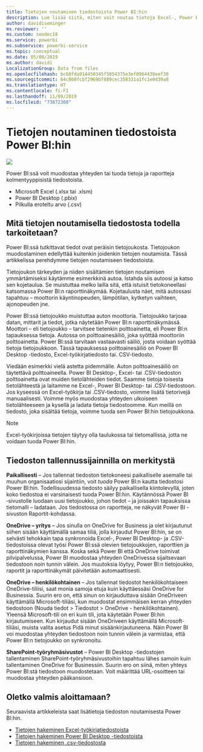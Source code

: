 ```yaml
---
title: Tietojen noutaminen tiedostoista Power BI:hin
description: Lue lisää siitä, miten voit noutaa tietoja Excel-, Power BI Desktop- ja CSV-tiedostoista Power BI:hin
author: davidiseminger
ms.reviewer: ''
ms.custom: seodec18
ms.service: powerbi
ms.subservice: powerbi-service
ms.topic: conceptual
ms.date: 05/08/2019
ms.author: davidi
LocalizationGroup: Data from files
ms.openlocfilehash: bc68fda914450345f5854375e3ef0964438eef30
ms.sourcegitcommit: 64c860fcbf2969bf089cec358331a1fc1e0d39a8
ms.translationtype: HT
ms.contentlocale: fi-FI
ms.lasthandoff: 11/09/2019
ms.locfileid: "73872308"
---
```

# <a name="get-data-from-files-for-power-bi"></a>Tietojen noutaminen tiedostoista Power BI:hin
![](media/service-get-data-from-files/file_icons.png)

Power BI:ssä voit muodostaa yhteyden tai tuoda tietoja ja raportteja kolmentyyppisistä tiedostoista.

* Microsoft Excel (.xlsx tai .xlsm)
* Power BI Desktop (.pbix)
* Pilkulla eroteltu arvo (.csv)

## <a name="what-does-get-data-from-a-file-really-mean"></a>Mitä tietojen noutamisella tiedostosta todella tarkoitetaan?
Power BI:ssä tutkittavat tiedot ovat peräisin tietojoukosta. Tietojoukon muodostaminen edellyttää kuitenkin joidenkin tietojen noutamista. Tässä artikkelissa perehdymme tietojen noutamiseen tiedostoista.

Tietojoukon tärkeyden ja niiden sisältämien tietojen noutamisen ymmärtämiseksi käytämme esimerkkinä autoa. Istahda siis autoosi ja katso sen kojetaulua. Se muistuttaa melko lailla sitä, että istuisit tietokoneellasi katsomassa Power BI:n raporttinäkymää. Kojetaulusta näet, mitä autossasi tapahtuu – moottorin käyntinopeuden, lämpötilan, kytketyn vaihteen, ajonopeuden jne.

Power BI:ssä tietojoukko muistuttaa auton moottoria. Tietojoukko tarjoaa datan, mittarit ja tiedot, jotka näytetään Power BI:n raporttinäkymässä. Moottori – eli tietojoukko – tarvitsee tietenkin polttoainetta, eli Power BI:n tapauksessa tietoja. Autossa on polttoainesäiliö, joka syöttää moottoriin polttoainetta. Power BI:ssä tarvitaan vastaavasti säiliö, josta voidaan syöttää tietoja tietojoukkoon. Tässä tapauksessa polttoainesäiliö on Power BI Desktop -tiedosto, Excel-työkirjatiedosto tai. CSV-tiedosto.

Viedään esimerkki vielä astetta pidemmälle. Auton polttoainesäiliö on täytettävä polttoaineella. Power BI Desktop-, Excel- tai .CSV-tiedoston polttoainetta ovat muiden tietolähteiden tiedot. Saamme tietoja toisesta tietolähteestä ja laitamme ne Excel-, Power BI Desktop- tai .CSV-tiedostoon. Jos kyseessä on Excel-työkirja tai .CSV-tiedosto, voimme lisätä tietorivejä manuaalisesti. Voimme myös muodostaa yhteyden ulkoiseen tietolähteeseen ja kysellä ja ladata tietoja tiedostoomme. Kun meillä on tiedosto, joka sisältää tietoja, voimme tuoda sen Power BI:hin tietojoukkona.

> [!NOTE]
> Excel-työkirjoissa tietojen täytyy olla taulukossa tai tietomallissa, jotta ne voidaan tuoda Power BI:hin.
> 
> 

## <a name="where-your-file-is-saved-makes-a-difference"></a>Tiedoston tallennussijainnilla on merkitystä
**Paikallisesti** – Jos tallennat tiedoston tietokoneesi paikalliselle asemalle tai muuhun organisaatiosi sijaintiin, voit *tuoda* Power BI:n kautta tiedostosi Power BI:hin. Todellisuudessa tiedosto säilyy paikallisella kiintolevyllä, joten koko tiedostoa ei varsinaisesti tuoda Power BI:hin. Käytännössä Power BI ‑sivustolle luodaan uusi tietojoukko, johon tiedot – ja joissakin tapauksissa tietomalli – ladataan. Jos tiedostossa on raportteja, ne näkyvät Power BI -sivuston Raportit-kohdassa.

**OneDrive – yritys** – Jos sinulla on OneDrive for Business ja olet kirjautunut siihen sisään käyttämällä samaa tiliä, jolla kirjaudut Power BI:hin, se on selvästi tehokkain tapa synkronoida Excel-, Power BI Desktop- ja .CSV-tiedostoissa olevat työsi Power BI:ssä olevien tietojoukkojen, raporttien ja raporttinäkymien kanssa. Koska sekä Power BI että OneDrive toimivat pilvipalvelussa, Power BI muodostaa yhteyden OneDrivessa sijaitsevaan tiedostoon noin tunnin välein. Jos muutoksia löytyy, Power BI:n tietojoukko, raportit ja raporttinäkymät päivitetään automaattisesti.

**OneDrive – henkilökohtainen** – Jos tallennat tiedostot henkilökohtaiseen OneDrive-tiliisi, saat monia samoja etuja kuin käyttäessäsi OneDrive for Businessia. Suurin ero on, että sinun on kirjauduttava sisään OneDriveen käyttämällä Microsoft-tiliäsi, kun muodostat ensimmäisen kerran yhteyden tiedostoon (Nouda tiedot > Tiedostot > OneDrive - henkilökohtainen). Yleensä Microsoft-tili on eri kuin tili, jota käytetään Power BI:hin kirjautumiseen. Kun kirjaudut sisään OneDriveen käyttämällä Microsoft-tiliäsi, muista valita asetus Pidä minut sisäänkirjautuneena. Näin Power BI voi muodostaa yhteyden tiedostoon noin tunnin välein ja varmistaa, että Power BI:n tietojoukko on synkronoitu.

**SharePoint-työryhmäsivustot** – Power BI Desktop -tiedostojen tallentaminen SharePoint-työryhmäsivustoihin tapahtuu lähes samoin kuin tallentaminen OneDrive for Businessiin. Suurin ero on siinä, miten yhteys Power BI:stä tiedostoon muodostetaan. Voit määrittää URL-osoitteen tai muodostaa yhteyden pääkansioon.

## <a name="ready-to-get-started"></a>Oletko valmis aloittamaan?
Seuraavista artikkeleista saat lisätietoja tiedoston noutamisesta Power BI:hin.

* [Tietojen hakeminen Excel-työkirjatiedostoista](service-excel-workbook-files.md)
* [Tietojen hakeminen Power BI Desktop -tiedostoista](service-desktop-files.md)
* [Tietojen hakeminen .csv-tiedostosta](service-comma-separated-value-files.md)

